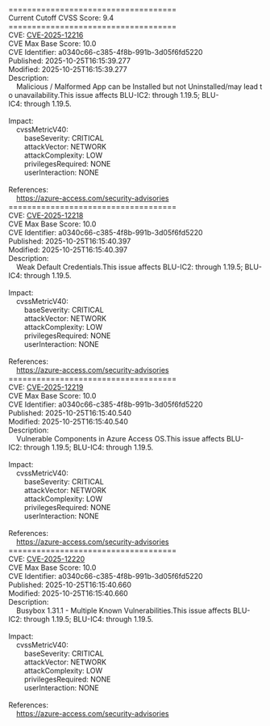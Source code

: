 ====================================<br>Current&nbsp;Cutoff&nbsp;CVSS&nbsp;Score:&nbsp;9.4<br>====================================<br>CVE:&nbsp;<a href="https://nvd.nist.gov/vuln/detail/CVE-2025-12216">CVE-2025-12216</a><br>CVE&nbsp;Max&nbsp;Base&nbsp;Score:&nbsp;10.0<br>CVE&nbsp;Identifier:&nbsp;a0340c66-c385-4f8b-991b-3d05f6fd5220<br>Published:&nbsp;2025-10-25T16:15:39.277<br>Modified:&nbsp;2025-10-25T16:15:39.277<br>Description:&nbsp;<br>&nbsp;&nbsp;&nbsp;&nbsp;Malicious&nbsp;/&nbsp;Malformed&nbsp;App&nbsp;can&nbsp;be&nbsp;Installed&nbsp;but&nbsp;not&nbsp;Uninstalled/may&nbsp;lead&nbsp;to&nbsp;unavailability.This&nbsp;issue&nbsp;affects&nbsp;BLU-IC2:&nbsp;through&nbsp;1.19.5;&nbsp;BLU-IC4:&nbsp;through&nbsp;1.19.5.<br><br>Impact:<br>&nbsp;&nbsp;&nbsp;&nbsp;cvssMetricV40:<br>&nbsp;&nbsp;&nbsp;&nbsp;&nbsp;&nbsp;&nbsp;&nbsp;baseSeverity:&nbsp;CRITICAL<br>&nbsp;&nbsp;&nbsp;&nbsp;&nbsp;&nbsp;&nbsp;&nbsp;attackVector:&nbsp;NETWORK<br>&nbsp;&nbsp;&nbsp;&nbsp;&nbsp;&nbsp;&nbsp;&nbsp;attackComplexity:&nbsp;LOW<br>&nbsp;&nbsp;&nbsp;&nbsp;&nbsp;&nbsp;&nbsp;&nbsp;privilegesRequired:&nbsp;NONE<br>&nbsp;&nbsp;&nbsp;&nbsp;&nbsp;&nbsp;&nbsp;&nbsp;userInteraction:&nbsp;NONE<br><br>References:&nbsp;<br>&nbsp;&nbsp;&nbsp;&nbsp;https://azure-access.com/security-advisories<br>====================================<br>CVE:&nbsp;<a href="https://nvd.nist.gov/vuln/detail/CVE-2025-12218">CVE-2025-12218</a><br>CVE&nbsp;Max&nbsp;Base&nbsp;Score:&nbsp;10.0<br>CVE&nbsp;Identifier:&nbsp;a0340c66-c385-4f8b-991b-3d05f6fd5220<br>Published:&nbsp;2025-10-25T16:15:40.397<br>Modified:&nbsp;2025-10-25T16:15:40.397<br>Description:&nbsp;<br>&nbsp;&nbsp;&nbsp;&nbsp;Weak&nbsp;Default&nbsp;Credentials.This&nbsp;issue&nbsp;affects&nbsp;BLU-IC2:&nbsp;through&nbsp;1.19.5;&nbsp;BLU-IC4:&nbsp;through&nbsp;1.19.5.<br><br>Impact:<br>&nbsp;&nbsp;&nbsp;&nbsp;cvssMetricV40:<br>&nbsp;&nbsp;&nbsp;&nbsp;&nbsp;&nbsp;&nbsp;&nbsp;baseSeverity:&nbsp;CRITICAL<br>&nbsp;&nbsp;&nbsp;&nbsp;&nbsp;&nbsp;&nbsp;&nbsp;attackVector:&nbsp;NETWORK<br>&nbsp;&nbsp;&nbsp;&nbsp;&nbsp;&nbsp;&nbsp;&nbsp;attackComplexity:&nbsp;LOW<br>&nbsp;&nbsp;&nbsp;&nbsp;&nbsp;&nbsp;&nbsp;&nbsp;privilegesRequired:&nbsp;NONE<br>&nbsp;&nbsp;&nbsp;&nbsp;&nbsp;&nbsp;&nbsp;&nbsp;userInteraction:&nbsp;NONE<br><br>References:&nbsp;<br>&nbsp;&nbsp;&nbsp;&nbsp;https://azure-access.com/security-advisories<br>====================================<br>CVE:&nbsp;<a href="https://nvd.nist.gov/vuln/detail/CVE-2025-12219">CVE-2025-12219</a><br>CVE&nbsp;Max&nbsp;Base&nbsp;Score:&nbsp;10.0<br>CVE&nbsp;Identifier:&nbsp;a0340c66-c385-4f8b-991b-3d05f6fd5220<br>Published:&nbsp;2025-10-25T16:15:40.540<br>Modified:&nbsp;2025-10-25T16:15:40.540<br>Description:&nbsp;<br>&nbsp;&nbsp;&nbsp;&nbsp;Vulnerable&nbsp;Components&nbsp;in&nbsp;Azure&nbsp;Access&nbsp;OS.This&nbsp;issue&nbsp;affects&nbsp;BLU-IC2:&nbsp;through&nbsp;1.19.5;&nbsp;BLU-IC4:&nbsp;through&nbsp;1.19.5.<br><br>Impact:<br>&nbsp;&nbsp;&nbsp;&nbsp;cvssMetricV40:<br>&nbsp;&nbsp;&nbsp;&nbsp;&nbsp;&nbsp;&nbsp;&nbsp;baseSeverity:&nbsp;CRITICAL<br>&nbsp;&nbsp;&nbsp;&nbsp;&nbsp;&nbsp;&nbsp;&nbsp;attackVector:&nbsp;NETWORK<br>&nbsp;&nbsp;&nbsp;&nbsp;&nbsp;&nbsp;&nbsp;&nbsp;attackComplexity:&nbsp;LOW<br>&nbsp;&nbsp;&nbsp;&nbsp;&nbsp;&nbsp;&nbsp;&nbsp;privilegesRequired:&nbsp;NONE<br>&nbsp;&nbsp;&nbsp;&nbsp;&nbsp;&nbsp;&nbsp;&nbsp;userInteraction:&nbsp;NONE<br><br>References:&nbsp;<br>&nbsp;&nbsp;&nbsp;&nbsp;https://azure-access.com/security-advisories<br>====================================<br>CVE:&nbsp;<a href="https://nvd.nist.gov/vuln/detail/CVE-2025-12220">CVE-2025-12220</a><br>CVE&nbsp;Max&nbsp;Base&nbsp;Score:&nbsp;10.0<br>CVE&nbsp;Identifier:&nbsp;a0340c66-c385-4f8b-991b-3d05f6fd5220<br>Published:&nbsp;2025-10-25T16:15:40.660<br>Modified:&nbsp;2025-10-25T16:15:40.660<br>Description:&nbsp;<br>&nbsp;&nbsp;&nbsp;&nbsp;Busybox&nbsp;1.31.1&nbsp;-&nbsp;Multiple&nbsp;Known&nbsp;Vulnerabilities.This&nbsp;issue&nbsp;affects&nbsp;BLU-IC2:&nbsp;through&nbsp;1.19.5;&nbsp;BLU-IC4:&nbsp;through&nbsp;1.19.5.<br><br>Impact:<br>&nbsp;&nbsp;&nbsp;&nbsp;cvssMetricV40:<br>&nbsp;&nbsp;&nbsp;&nbsp;&nbsp;&nbsp;&nbsp;&nbsp;baseSeverity:&nbsp;CRITICAL<br>&nbsp;&nbsp;&nbsp;&nbsp;&nbsp;&nbsp;&nbsp;&nbsp;attackVector:&nbsp;NETWORK<br>&nbsp;&nbsp;&nbsp;&nbsp;&nbsp;&nbsp;&nbsp;&nbsp;attackComplexity:&nbsp;LOW<br>&nbsp;&nbsp;&nbsp;&nbsp;&nbsp;&nbsp;&nbsp;&nbsp;privilegesRequired:&nbsp;NONE<br>&nbsp;&nbsp;&nbsp;&nbsp;&nbsp;&nbsp;&nbsp;&nbsp;userInteraction:&nbsp;NONE<br><br>References:&nbsp;<br>&nbsp;&nbsp;&nbsp;&nbsp;https://azure-access.com/security-advisories